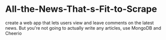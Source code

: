 # All-the-News-That-s-Fit-to-Scrape
create a web app that lets users view and leave comments on the latest news. But you're not going to actually write any articles, use MongoDB and Cheerio
